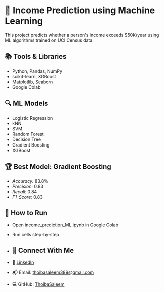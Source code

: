 # 🧠 Income Prediction using Machine Learning

This project predicts whether a person's income exceeds $50K/year using ML algorithms trained on UCI Census data.

## 📚 Tools & Libraries
- Python, Pandas, NumPy
- scikit-learn, XGBoost
- Matplotlib, Seaborn
- Google Colab

## 🔍 ML Models
- Logistic Regression
- kNN
- SVM
- Random Forest
- Decision Tree
- Gradient Boosting
- XGBoost

## 🏆 Best Model: Gradient Boosting
- *Accuracy:* 83.8%
- *Precision:* 0.83
- *Recall:* 0.84
- *F1-Score:* 0.83

## 📁 How to Run
- Open income_prediction_ML.ipynb in Google Colab
- Run cells step-by-step
 
- ## 📇 Connect With Me

- 💼 [LinkedIn](https://www.linkedin.com/in/thoiba-saleem/)
- 📬 Email: thoibasaleem389@gmail.com
- 💻 GitHub: [ThoibaSaleem](https://github.com/ThoibaSaleem)
